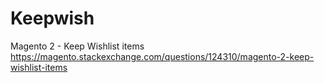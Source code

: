 # Keepwish
Magento 2 - Keep Wishlist items
https://magento.stackexchange.com/questions/124310/magento-2-keep-wishlist-items
